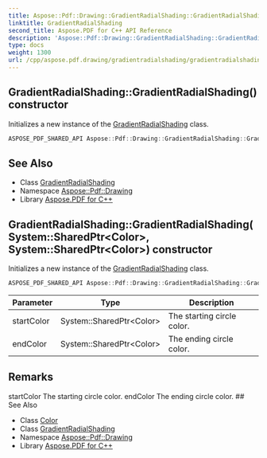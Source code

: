 ```yaml
---
title: Aspose::Pdf::Drawing::GradientRadialShading::GradientRadialShading constructor
linktitle: GradientRadialShading
second_title: Aspose.PDF for C++ API Reference
description: 'Aspose::Pdf::Drawing::GradientRadialShading::GradientRadialShading constructor. Initializes a new instance of the GradientRadialShading class in C++.'
type: docs
weight: 1300
url: /cpp/aspose.pdf.drawing/gradientradialshading/gradientradialshading/
---
```

## GradientRadialShading::GradientRadialShading() constructor


Initializes a new instance of the [GradientRadialShading](../) class.

```cpp
ASPOSE_PDF_SHARED_API Aspose::Pdf::Drawing::GradientRadialShading::GradientRadialShading()
```

## See Also

* Class [GradientRadialShading](../)
* Namespace [Aspose::Pdf::Drawing](../../)
* Library [Aspose.PDF for C++](../../../)
## GradientRadialShading::GradientRadialShading(System::SharedPtr\<Color\>, System::SharedPtr\<Color\>) constructor


Initializes a new instance of the [GradientRadialShading](../) class.

```cpp
ASPOSE_PDF_SHARED_API Aspose::Pdf::Drawing::GradientRadialShading::GradientRadialShading(System::SharedPtr<Color> startColor, System::SharedPtr<Color> endColor)
```


| Parameter | Type | Description |
| --- | --- | --- |
| startColor | System::SharedPtr\<Color\> | The starting circle color. |
| endColor | System::SharedPtr\<Color\> | The ending circle color. |
## Remarks


<parameterlist kind="param">
  <parameteritem>
    <parameternamelist>
      <parametername>startColor</parametername>
    </parameternamelist>
    <parameterdescription>
      <para>The starting circle color.</para>
    </parameterdescription>
  </parameteritem>
  <parameteritem>
    <parameternamelist>
      <parametername>endColor</parametername>
    </parameternamelist>
    <parameterdescription>
      <para>The ending circle color.</para>
    </parameterdescription>
  </parameteritem>
</parameterlist>
## See Also

* Class [Color](../../../aspose.pdf/color/)
* Class [GradientRadialShading](../)
* Namespace [Aspose::Pdf::Drawing](../../)
* Library [Aspose.PDF for C++](../../../)
